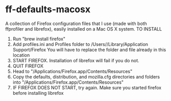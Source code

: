 # ff-defaults-macosx
A collection of Firefox configuration files that I use (made with both ffprofiler and librefox), easily installed on a Mac OS X system.
TO INSTALL
1. Run "brew install firefox"
2. Add profiles.ini and Profiles folder to /Users/<yourusername>/Library/Application Support/Firefox You will have to replace the folder and file already in this location
3. START FIREFOX. Installation of librefox will fail if you do not.
4. QUIT FIREFOX
5. Head to "/Applications/Firefox.app/Contents/Resources"
6. Copy the defaults, distribution, and mozilla.cfg directories and folders into "/Applications/Firefox.app/Contents/Resources"
7. IF FIREFOX DOES NOT START, try again. Make sure you started firefox before installing librefox

